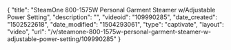 {
    "title": "SteamOne 800-1575W Personal Garment Steamer w\/Adjustable Power Setting",
    "description": "",
    "videoid": "109990285",
    "date_created": "1502522618",
    "date_modified": "1504293061",
    "type": "captivate",
    "layout": "video",
    "url": "\/v\/steamone-800-1575w-personal-garment-steamer-w-adjustable-power-setting\/109990285"
}